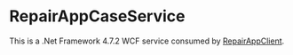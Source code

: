 # RepairAppCaseService
This is a .Net Framework 4.7.2 WCF service consumed by [RepairAppClient](https://github.com/mattsell82/RepairAppClient).


